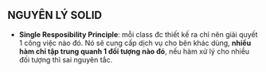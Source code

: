 ## NGUYÊN LÝ SOLID

- **Single Resposibility Principle**: mỗi class đc thiết kế ra chỉ nên giải quyết 1 công việc nào đó. Nó sẽ cung cấp dịch vụ cho bên khác dùng, **nhiều hàm chỉ tập trung quanh 1 đối tượng nào đó**, nếu hàm xử lý cho nhiều đối tượng thì sai nguyên tắc.
